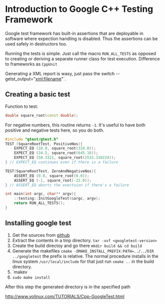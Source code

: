 # Introduction to Google C++ Testing Framework

Google test framework has built-in assertions that are deployable in software
where expection handling is disabled. Thus the assertions can be used safely in
destructors too.

Running the tests is simple. Just call the macro `RUN_ALL_TESTS` as opposed to
creating or deriving a separate runner class for test execution. Difference to
frameworks as `CppUnit`

Generating a XML report is wasy, just pass the switch --getst_output="<xml:filename>"`.



## Creating a basic test

Function to test:
```cpp
double square_root(const double);
```
For negative numbers, this routine returns `-1`. It's useful to have both positive
and negative tests here, so you do both.

```cpp
#include "gtest/gtest.h"
TEST (SquareRootTest, PositiveNos){
    EXPECT_EQ (18.0, square_root(324.0));
    EXPECT_EQ (24.5, square_root(645.16));
    EXPECT_EQ (50.3321, square_root(2533.310224));
} // EXPECT_EQ continues even if there is a failure

TEST(SquareRootTest, ZeroAndNegativeNos){
    ASSERT_EQ (0.0, square_root(0.0));
    ASSERT_EQ (-1, square_root(-22.0));
} // ASSERT_EQ aborts the exectuion if there's a failure

int main(int argc, char** argv){
    ::testing::InitGoogleTest(&argc, argv);
    return RUN_ALL_TESTS();
}
```

## Installing google test

1. Get the sources from [github](https://github.com/google/googletest.git)
2. Extract the contents in a tmp directory. `tar -xvf <googletest-version>`
3. Create the build directoy and go there `mkdir build && cd build`
4. Generate the makefiles `cmake -DMAKE_INSTALL_PREFIX:PATH=../../DIR ../googletest` the prefix is
   relative. The normal procedure installs in the linux system `/usr/local/include` for that
   just run `cmake ..` in the build directory.
5. `makev
6. `sudo make install`


After this step the generated directory is in the specified path


http://www.yolinux.com/TUTORIALS/Cpp-GoogleTest.html
